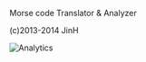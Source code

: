 Morse code Translator & Analyzer

(c)2013-2014 JinH

![Analytics](https://ga-beacon.appspot.com/UA-39552694-1/morse)
